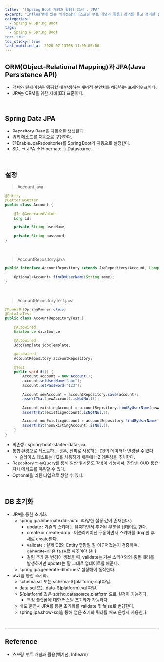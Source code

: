 ```yaml
---
title:  "[Spring Boot 개념과 활용] 21장 : JPA"
excerpt: "Inflearn에 있는 백기선님의 [스프링 부트 개념과 활용] 강의를 듣고 정리한 필기이다."
categories:
  - Spring & Spring Boot
tags:
  - Spring & Spring Boot
toc: true
toc_sticky: true
last_modified_at: 2020-07-13T08:11:00-05:00
---
```


## ORM(Object-Relational Mapping)과 JPA(Java Persistence API)

* 객체와 릴레이션을 맵핑할 때 발생하는 개념적 불일치를 해결하는 프레임워크이다.
* JPA는 ORM을 위한 자바(EE) 표준이다.

<br>

## Spring Data JPA

* Repository Bean을 자동으로 생성한다.
* 쿼리 메소드를 자동으로 구현한다.
* @EnableJpaRepositories를 Spring Boot가 자동으로 설정한다.
* SDJ -> JPA -> Hibernate -> Datasource.

<br>

## 설정

> Account.java

```java
@Entity
@Getter @Setter
public class Account {

    @Id @GeneratedValue
    Long id;

    private String userName;

    private String password;
}
```

<br>

> AccountRepository.java

```java
public interface AccountRepository extends JpaRepository<Account, Long> {

    Optional<Account> findByUserName(String name);
}
```

<br>

> AccountRepositoryTest.java

```java
@RunWith(SpringRunner.class)
@DataJpaTest
public class AccountRepositoryTest {

    @Autowired
    DataSource dataSource;

    @Autowired
    JdbcTemplate jdbcTemplate;

    @Autowired
    AccountRepository accountRepository;

    @Test
    public void di() {
        Account account = new Account();
        account.setUserName("abc");
        account.setPassword("123");

        Account newAccount = accountRepository.save(account);
        assertThat(newAccount).isNotNull();

        Account existingAccount = accountRepository.findByUserName(newAccount.getUserName());
        assertThat(existingAccount).isNotNull();

        Account nonExistingAccount = accountRepository.findByUserName("afdaf");
        assertThat(nonExistingAccount).isNull();
    }
}
```

* 의존성 : spring-boot-starter-data-jpa.
* 통합 환경으로 테스트하는 경우, 진짜로 사용하는 DB의 데이터가 변경될 수 있다.
  * 슬라이스 테스트는 H2를 사용하기 때문에 H2 의존성을 추가한다.
* Repository는 @Query를 통해 일반 쿼리문도 작성이 가능하며, 간단한 CUD 등은 자체 메서드를 이용할 수 있다.
* Optional을 리턴 타입으로 정할 수 있다.

<br>

## DB 초기화

* JPA를 통한 초기화.
  * spring.jpa.hibernate.ddl-auto. (다양한 설정 값이 존재한다.)
    * update : 기존의 스키마는 유지하면서 추가된 부분을 업데이트 한다.
    * create or create-drop : 어플리케이션 구동하면서 스키마를 drop한 후 새로 create한다.
    * validate : 실제 DB와 Entity 맵핑일 잘 이루어졌는지 검증하며, generate-dll은 false로 꺼주어야 한다.
    * 칼럼 추가 등 변경이 생겼을 때, validate는 기본 스키마와의 충돌 에러를 발생하지만 update는 말 그대로 업데이트를 해준다.
  * spring.jpa.generate-dll=true로 설정해야 동작한다.
* SQL을 통한 초기화.
  * schema.sql 또는 schema-${platform}.sql 파일.
  * data.sql 또는 data-${platform}.sql 파일.
  * ${platform} 값은 spring.datasource.platform 으로 설정이 가능하다.
    * 특정 플랫폼에 대한 커스텀 초기화가 가능하다.
  * 배포 운영시 JPA를 통한 초기화를 validate 및 false로 변경한다.
  * spring.jpa.show-sql을 통해 얻은 초기화 쿼리를 배포 운영시 사용한다.

<br>

---

## Reference

* 스프링 부트 개념과 활용(백기선, Inflearn)
